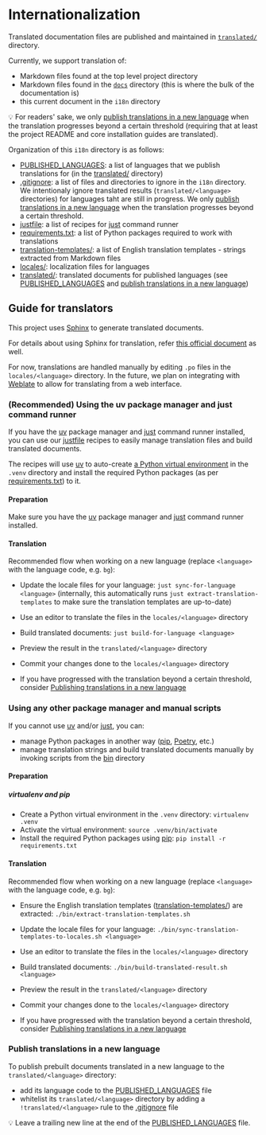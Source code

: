 # Internationalization

Translated documentation files are published and maintained in [`translated/`](translated/) directory.

Currently, we support translation of:

- Markdown files found at the top level project directory
- Markdown files found in the [`docs`](../docs/) directory (this is where the bulk of the documentation is)
- this current document in the `i18n` directory

💡 For readers' sake, we only [publish translations in a new language](#publish-translations-in-a-new-language) when the translation progresses beyond a certain threshold (requiring that at least the project README and core installation guides are translated).

Organization of this `i18n` directory is as follows:

- [PUBLISHED_LANGUAGES](PUBLISHED_LANGUAGES): a list of languages that we publish translations for (in the [translated/](translated/) directory)
- [.gitignore](.gitignore): a list of files and directories to ignore in the `i18n` directory. We intentionaly ignore translated results (`translated/<language>` directories) for languages taht are still in progress. We only [publish translations in a new language](#publish-translations-in-a-new-language) when the translation progresses beyond a certain threshold.
- [justfile](justfile): a list of recipes for [just](https://github.com/casey/just) command runner
- [requirements.txt](requirements.txt): a list of Python packages required to work with translations
- [translation-templates/](translation-templates/): a list of English translation templates - strings extracted from Markdown files
- [locales/](locales/): localization files for languages
- [translated/](translated/): translated documents for published languages (see [PUBLISHED_LANGUAGES](PUBLISHED_LANGUAGES) and [publish translations in a new language](#publish-translations-in-a-new-language))

## Guide for translators

This project uses [Sphinx](https://www.sphinx-doc.org/) to generate translated documents.

For details about using Sphinx for translation, refer [this official document](https://www.sphinx-doc.org/en/master/usage/advanced/intl.html) as well.

For now, translations are handled manually by editing `.po` files in the `locales/<language>` directory. In the future, we plan on integrating with [Weblate](https://weblate.org/) to allow for translating from a web interface.

### (Recommended) Using the uv package manager and just command runner

If you have the [uv](https://docs.astral.sh/uv/) package manager and [just](https://github.com/casey/just) command runner installed, you can use our [justfile](justfile) recipes to easily manage translation files and build translated documents.

The recipes will use [uv](https://github.com/astral-sh/uv) to auto-create [a Python virtual environment](https://docs.astral.sh/uv/pip/environments/) in the `.venv` directory and install the required Python packages (as per [requirements.txt](requirements.txt)) to it.

#### Preparation

Make sure you have the [uv](https://docs.astral.sh/uv/) package manager and [just](https://github.com/casey/just) command runner installed.

#### Translation

Recommended flow when working on a new language (replace `<language>` with the language code, e.g. `bg`):

- Update the locale files for your language: `just sync-for-language <language>` (internally, this automatically runs `just extract-translation-templates` to make sure the translation templates are up-to-date)

- Use an editor to translate the files in the `locales/<language>` directory

- Build translated documents: `just build-for-language <language>`

- Preview the result in the `translated/<language>` directory

- Commit your changes done to the `locales/<language>` directory

- If you have progressed with the translation beyond a certain threshold, consider [Publishing translations in a new language](#publish-translations-in-a-new-language)

### Using any other package manager and manual scripts

If you cannot use [uv](https://docs.astral.sh/uv/) and/or [just](https://github.com/casey/just), you can:

- manage Python packages in another way ([pip](https://pip.pypa.io/en/stable/), [Poetry](https://python-poetry.org/), etc.)
- manage translation strings and build translated documents manually by invoking scripts from the [bin](bin/) directory

#### Preparation

##### virtualenv and pip

- Create a Python virtual environment in the `.venv` directory: `virtualenv .venv`
- Activate the virtual environment: `source .venv/bin/activate`
- Install the required Python packages using [pip](https://pip.pypa.io/en/stable/): `pip install -r requirements.txt`

#### Translation

Recommended flow when working on a new language (replace `<language>` with the language code, e.g. `bg`):

- Ensure the English translation templates ([translation-templates/](translation-templates/)) are extracted: `./bin/extract-translation-templates.sh`

- Update the locale files for your language: `./bin/sync-translation-templates-to-locales.sh <language>`

- Use an editor to translate the files in the `locales/<language>` directory

- Build translated documents: `./bin/build-translated-result.sh <language>`

- Preview the result in the `translated/<language>` directory

- Commit your changes done to the `locales/<language>` directory

- If you have progressed with the translation beyond a certain threshold, consider [Publishing translations in a new language](#publish-translations-in-a-new-language)

### Publish translations in a new language

To publish prebuilt documents translated in a new language to the `translated/<language>` directory:

- add its language code to the [PUBLISHED_LANGUAGES](PUBLISHED_LANGUAGES) file
- whitelist its `translated/<language>` directory by adding a `!translated/<language>` rule to the [.gitignore](.gitignore) file

💡 Leave a trailing new line at the end of the [PUBLISHED_LANGUAGES](PUBLISHED_LANGUAGES) file.
